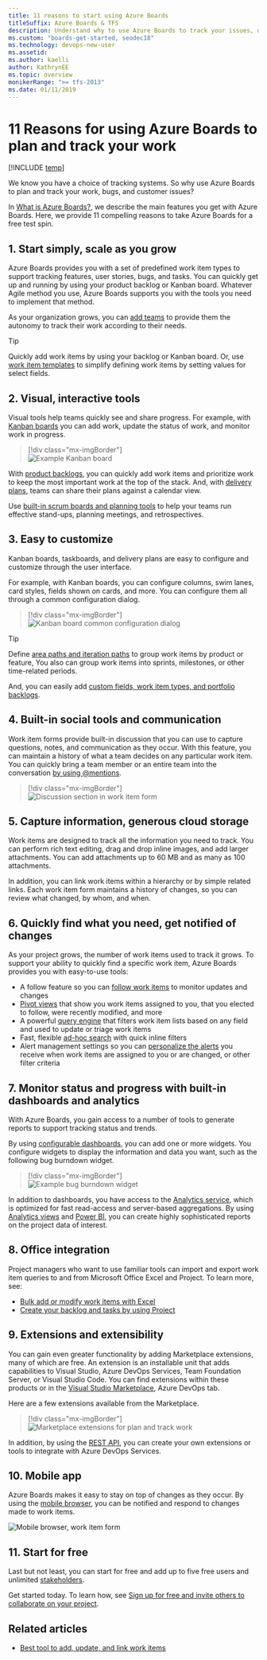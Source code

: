 ```yaml
---
title: 11 reasons to start using Azure Boards
titleSuffix: Azure Boards & TFS
description: Understand why to use Azure Boards to track your issues, user stories, bugs, tasks, and other work
ms.custom: "boards-get-started, seodec18"
ms.technology: devops-new-user
ms.assetid:
ms.author: kaelli
author: KathrynEE
ms.topic: overview
monikerRange: ">= tfs-2013"
ms.date: 01/11/2019
---
```


# 11 Reasons for using Azure Boards to plan and track your work

[!INCLUDE [temp](../includes/version-vsts-tfs-all-versions.md)]

We know you have a choice of tracking systems. So why use Azure Boards to plan and track your work, bugs, and customer issues?

In [What is Azure Boards?](what-is-azure-boards.md), we describe the main features you get with Azure Boards. Here, we provide 11 compelling reasons to take Azure Boards for a free test spin.

## 1. Start simply, scale as you grow

Azure Boards provides you with a set of predefined work item types to support tracking features, user stories, bugs, and tasks. You can quickly get up and running by using your product backlog or Kanban board. Whatever Agile method you use, Azure Boards supports you with the tools you need to implement that method.

As your organization grows, you can [add teams](../../organizations/projects/about-projects.md#add-team) to provide them the autonomy to track their work according to their needs.

> [!TIP]  
> Quickly add work items by using your backlog or Kanban board. Or, use [work item templates](../backlogs/work-item-template.md) to simplify defining work items by setting values for select fields.

## 2. Visual, interactive tools

Visual tools help teams quickly see and share progress. For example, with [Kanban boards](../boards/kanban-quickstart.md) you can add work, update the status of work, and monitor work in progress.

> [!div class="mx-imgBorder"]  
> ![Example Kanban board](../../boards/boards/media/quickstart/intro-view.png)

With [product backlogs](../backlogs/create-your-backlog.md), you can quickly add work items and prioritize work to keep the most important work at the top of the stack. And, with [delivery plans](../plans/review-team-plans.md), teams can share their plans against a calendar view.

Use [built-in scrum boards and planning tools](../sprints/scrum-overview.md) to help your teams run effective stand-ups, planning meetings, and retrospectives.

## 3. Easy to customize

Kanban boards, taskboards, and delivery plans are easy to configure and customize through the user interface.

For example, with Kanban boards, you can configure columns, swim lanes, card styles, fields shown on cards, and more. You can configure them all through a common configuration dialog.

> [!div class="mx-imgBorder"]  
> ![Kanban board common configuration dialog](../../organizations/settings/media/configure-team/common-configuration-dialog.png)

> [!TIP]  
> Define [area paths and iteration paths](../../organizations/settings/about-areas-iterations.md) to group work items by product or feature, You also can group work items into sprints, milestones, or other time-related periods.

And, you can easily add [custom fields, work item types, and portfolio backlogs](../../organizations/settings/work/inheritance-process-model.md).

## 4. Built-in social tools and communication

Work item forms provide built-in discussion that you can use to capture questions, notes, and communication as they occur. With this feature, you can maintain a history of what a team decides on any particular work item. You can quickly bring a team member or an entire team into the conversation [by using @mentions](../../notifications/at-mentions.md).

> [!div class="mx-imgBorder"]  
> ![Discussion section in work item form](../backlogs/media/add-work-items-discussion.png)

## 5. Capture information, generous cloud storage

Work items are designed to track all the information you need to track. You can perform rich text editing, drag and drop inline images, and add larger attachments. You can add attachments up to 60 MB and as many as 100 attachments.

In addition, you can link work items within a hierarchy or by simple related links. Each work item form maintains a history of changes, so you can review what changed, by whom, and when.

## 6. Quickly find what you need, get notified of changes

As your project grows, the number of work items used to track it grows. To support your ability to quickly find a specific work item, Azure Boards provides you with easy-to-use tools:

- A follow feature so you can [follow work items](../work-items/follow-work-items.md) to monitor updates and changes
- [Pivot views](../work-items/view-add-work-items.md) that show you work items assigned to you, that you elected to follow, were recently modified, and more
- A powerful [query engine](../queries/example-queries.md) that filters work item lists based on any field and used to update or triage work items
- Fast, flexible [ad-hoc search](../queries/search-box-queries.md) with quick inline filters
- Alert management settings so you can [personalize the alerts](../../notifications/howto-manage-personal-notifications.md) you receive when work items are assigned to you or are changed, or other filter criteria

## 7. Monitor status and progress with built-in dashboards and analytics

With Azure Boards, you gain access to a number of tools to generate reports to support tracking status and trends.

By using [configurable dashboards](../../report/dashboards/dashboards.md), you can add one or more widgets. You configure widgets to display the information and data you want, such as the following bug burndown widget.

> [!div class="mx-imgBorder"]  
> ![Example bug burndown widget](/azure/devops/report/dashboards/media/burndown-widget/burndownup-bug-burndown.png)

In addition to dashboards, you have access to the [Analytics service](../../report/powerbi/what-is-analytics.md), which is optimized for fast read-access and server-based aggregations. By using [Analytics views](../../report/powerbi/what-are-analytics-views.md) and [Power BI](../../report/powerbi/what-are-analytics-views.md), you can create highly sophisticated reports on the project data of interest.

## 8. Office integration

Project managers who want to use familiar tools can import and export work item queries to and from Microsoft Office Excel and Project. To learn more, see:

- [Bulk add or modify work items with Excel](../backlogs/office/bulk-add-modify-work-items-excel.md)
- [Create your backlog and tasks by using Project](../backlogs/office/create-your-backlog-tasks-using-project.md)

## 9. Extensions and extensibility

You can gain even greater functionality by adding Marketplace extensions, many of which are free. An extension is an installable unit that adds capabilities to Visual Studio, Azure DevOps Services, Team Foundation Server, or Visual Studio Code. You can find extensions within these products or in the [Visual Studio Marketplace](https://marketplace.visualstudio.com/azuredevops), Azure DevOps tab.

Here are a few extensions available from the Marketplace.

> [!div class="mx-imgBorder"]  
> ![Marketplace extensions for plan and track work](media/why-boards/marketplace-extensions.png)

In addition, by using the [REST API](/rest/api/azure/devops/index), you can create your own extensions or tools to integrate with Azure DevOps Services.

## 10. Mobile app

Azure Boards makes it easy to stay on top of changes as they occur.
By using the [mobile browser](../../project/navigation/mobile-work.md), you can be notified and respond to changes made to work items.

![Mobile browser, work item form](../../project/navigation/media/mobile-work-intro-1.png)

## 11. Start for free

Last but not least, you can start for free and add up to five free users and unlimited [stakeholders](../../organizations/security/get-started-stakeholder.md).

Get started today. To learn how, see [Sign up for free and invite others to collaborate on your project](sign-up-invite-teammates.md).

## Related articles

- [Best tool to add, update, and link work items](../work-items/best-tool-add-update-link-work-items.md)
